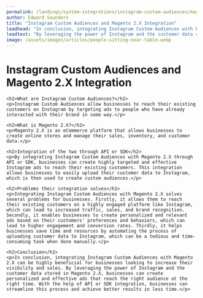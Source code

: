 ```yaml
---
permalink: /landings/system-integrations/instagram-custom-audiences/magento-2-x
author: Edward Saunders
title: "Instagram Custom Audiences and Magento 2.X Integration"
leadhead: "In conclusion, integrating Instagram Custom Audiences with Magento 2.X can be highly beneficial for businesses looking to increase their visibility and sales"
leadtext: "By leveraging the power of Instagram and the customer data stored in Magento 2.X, businesses can create personalized and effective ads that reach the right audience at the right time. With the help of API or SDK integration, businesses can streamline this process and achieve better results in less time."
image: /assets/images/articles/people-sitting-near-table.webp
---
```

<div class="arttext">	<h1>Instagram Custom Audiences and Magento 2.X Integration</h1>

	<h2>What are Instagram Custom Audiences?</h2>
	<p>Instagram Custom Audiences allow businesses to reach their existing customers on Instagram by targeting ads to people who have already interacted with their brand in some way.</p>

	<h2>What is Magento 2.X?</h2>
	<p>Magento 2.X is an eCommerce platform that allows businesses to create online stores and manage their sales, inventory, and customer data.</p>

	<h2>Integration of the two through API or SDK</h2>
	<p>By integrating Instagram Custom Audiences with Magento 2.X through API or SDK, businesses can create highly targeted and effective Instagram ads to reach their existing customers. This integration allows businesses to easily upload their customer data to Instagram, which is then used to create custom audiences.</p>

	<h2>Problems their integration solves</h2>
	<p>Integrating Instagram Custom Audiences with Magento 2.X solves several problems for businesses. Firstly, it allows them to reach their existing customers on a highly engaged platform like Instagram, which can lead to increased traffic, sales, and brand recognition. Secondly, it enables businesses to create personalized and relevant ads based on their customers' preferences and behaviors, which can lead to higher engagement and conversion rates. Thirdly, it helps businesses save time and resources by automating the process of uploading customer data to Instagram, which can be a tedious and time-consuming task when done manually.</p>

	<h2>Conclusion</h2>
	<p>In conclusion, integrating Instagram Custom Audiences with Magento 2.X can be highly beneficial for businesses looking to increase their visibility and sales. By leveraging the power of Instagram and the customer data stored in Magento 2.X, businesses can create personalized and effective ads that reach the right audience at the right time. With the help of API or SDK integration, businesses can streamline this process and achieve better results in less time.</p>
</div>